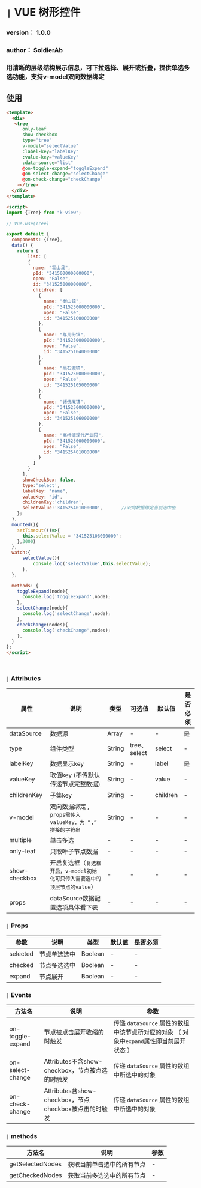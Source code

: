 # `|` VUE 树形控件
### version： 1.0.0
### author： SoldierAb
### 用清晰的层级结构展示信息，可下拉选择、展开或折叠，提供单选多选功能，支持v-model双向数据绑定

## 使用

```html
<template>
  <div>
   <tree
      only-leaf
      show-checkbox
      type="tree"
      v-model="selectValue"
      :label-key="labelKey"
      :value-key="valueKey"
      :data-source="list"
      @on-toggle-expand="toggleExpand"
      @on-select-change="selectChange"
      @on-check-change="checkChange"
    ></tree>
  </div>
</template>

<script>
import {Tree} from "k-view";

// Vue.use(Tree)  

export default {
  components: {Tree},
  data() {
    return {
        list: [
        {
          name: "霍山县",
          pId: "341500000000000",
          open: "False",
          id: "341525000000000",
          children: [
            {
              name: "衡山镇",
              pId: "341525000000000",
              open: "False",
              id: "341525100000000"
            },
            {
              name: "与儿街镇",
              pId: "341525000000000",
              open: "False",
              id: "341525104000000"
            },
            {
              name: "黑石渡镇",
              pId: "341525000000000",
              open: "False",
              id: "341525105000000"
            },
            {
              name: "诸佛庵镇",
              pId: "341525000000000",
              open: "False",
              id: "341525106000000"
            },
            {
              name: "高桥湾现代产业园",
              pId: "341525000000000",
              open: "False",
              id: "341525401000000"
            }
          ]
        }
      ],
      showCheckBox: false,
      type:'select',
      labelKey: "name",
      valueKey: "id",
      childrenKey:'children',
      selectValue:'341525401000000',       //双向数据绑定当前选中值
    };
  },
  mounted(){
    setTimeout(()=>{
      this.selectValue = "341525106000000";
    },3000)
  },
  watch:{
      selectValue(){
          console.log('selectValue',this.selectValue);
      },
  },

  methods: {
    toggleExpand(node){
      console.log('toggleExpand',node);
    },
    selectChange(node){
      console.log('selectChange',node);
    },
    checkChange(nodes){
      console.log('checkChange',nodes);
    },
  }
};
</script>




```

### `|` Attributes

|  属性  |  说明   |  类型|可选值|默认值|是否必须|
|-------|---------|---|---|---|---|
|dataSource|数据源| Array | - |-  |是
|type|组件类型|String|tree、select|select|-
|labelKey|数据显示key|String| -|label|是
|valueKey|取值key (不传默认传递节点完整数据)|String|-|value|-
|childrenKey|子集key|String|-|children|-
|v-model|双向数据绑定 , `props需传入valueKey，为 “,” 拼接的字符串`|String|-|-|-|
|multiple|单击多选|-|-|-|-
|only-leaf|只取叶子节点数据|-|-|-|-|
|show-checkbox|开启复选框（`复选框开启，v-model初始化可只传入需要选中的顶层节点的value`）|-|-|-|-|
|props|dataSource数据配置选项具体看下表|-|-|-|-|



### `|` Props


|  参数  |  说明   | 类型  | 默认值|  是否必须|
|-------|---------|------|--------|----------|
|selected|节点单选选中|Boolean|-|-
|checked|节点多选选中|Boolean|-|-
|expand|节点展开|Boolean|-|-



### `|` Events
| 方法名 | 说明 | 参数|
| ------ |----- | ---- |
|on-toggle-expand|节点被点击展开收缩的时触发|传递 `dataSource` 属性的数组中该节点所对应的对象 （ 对象中`expand`属性即当前展开状态 ）
|on-select-change|Attributes不含show-checkbox，节点被点选的时触发|传递 `dataSource` 属性的数组中所选中的对象 |
|on-check-change|Attributes含show-checkbox，节点checkbox被点击的时触发|传递 `dataSource` 属性的数组中所选中的对象 |


### `|` methods
| 方法名 | 说明 | 参数|
| ------ |----- | ---- |
|getSelectedNodes|获取当前单击选中的所有节点|-|
|getCheckedNodes|获取当前多选选中的所有节点|-|
